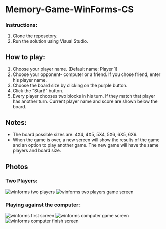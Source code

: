 # Memory-Game-WinForms-CS
### Instructions:
1. Clone the reposetory.
2. Run the solution using Visual Studio.

## How to play:
1. Choose your player name. (Default name: Player 1)
2. Choose your opponent- computer or a friend. If you chose friend, enter his player name.
3. Choose the board size by clicking on the purple button.
4. Click the "Start!" button.
5. Every player chooses two blocks in his turn. If they match that player has another turn. Current player name and score are shown below the board.

## Notes:
- The board possible sizes are: 4X4, 4X5, 5X4, 5X6, 6X5, 6X6.
- When the game is over, a new screen will show the results of the game and an option to play another game. 
  The new game will have the same players and board size.
  
## Photos
### Two Players:
![winforms two players](https://user-images.githubusercontent.com/86556267/194940149-a7c0079d-bf26-48de-940e-aeefcee8f952.png)
![winforms two players game screen](https://user-images.githubusercontent.com/86556267/194940181-8ac57de2-2c43-4157-bcb0-3f121b3bb1ce.png)
### Playing against the computer:
![winforms first screen](https://user-images.githubusercontent.com/86556267/194940296-97359057-03e8-42c5-9766-1eb0af8077bb.png)
![winforms computer game screen](https://user-images.githubusercontent.com/86556267/194940307-5a2e3fe7-c525-4710-af1c-27a1ebb40854.png)
![winforms computer finish screen](https://user-images.githubusercontent.com/86556267/194940318-90fa30b5-e05c-4e1b-821e-485fe1c7a6ec.png)

